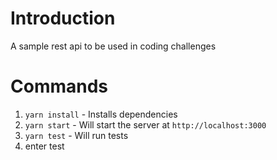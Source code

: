 # Introduction
A sample rest api to be used in coding challenges

# Commands
1. `yarn install` - Installs dependencies
2. `yarn start` - Will start the server at `http://localhost:3000`
3. `yarn test` - Will run tests
4. enter test 
